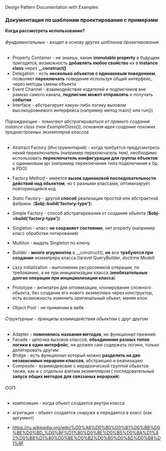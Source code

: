 Design Pattern Documentation with Examples

### **Документация по шаблонам проектирования с примерами**

**Когда рассмотреть использование?**

###### Фундаментальные - входят в основу других шаблонов проектирования

- Property Container - не знаешь, какие **immutable property** в будущем пригодятся, возможность **добавлять любое
  свойство** их в **instance class** через
  **__construct()**
- Delegation - есть **несколько объектов с одинаковым поведением**, позволяет **переключать** поведение используя общий
  интерфейс, через методы смены объекта
- Event Channel - взаимодействие издателей и подписчиков вне рамках самого канала, **подписчик может отправлять** и
  получать **события**
- Interface - абстрагирует какую-либо логику вызовом высокоуровневого интерфейса (например метод main() или run())

###### Порождающие - помогают абстрагироваться от прямого создания instance class (new ExampleClass()), основная идея создание похожих преднастроеных экземпляров классов

- Abstract Factory (Инструментарий) - когда требуется предусмотреть некий переключатель (например переключатель тем),
  необходимо использовать **переключатель конфигурации для группы объектов** с одинаковым api (например переключение
  типа подключения к бд в PDO)
- Factory Method - имеется **вызов одинаковой последовательности действий над обьектом**, но с разными классами,
  оптимизирует повторяющийся код

- Static Factory - другой **способ** реализации простой или абстрактной фабрики. (**$obj::build('factory-type')**)
- Simple Factory - способ абстрагирования от создания обьекта (**$obj->build('factory-type')**)

- Singleton - класс **не сохраняет состояние**, нет property (например класс обработки логирования)
- Multiton - выдать Singleton по ключу

- Builder - **много агрументов** в __construct(), **не** все **требуются при создании** экземпряра класса (laravel
  QueryBuilder, doctrine Model)

- Lazy initialization - выполнение ресурсоемкой операции, по требованию, а не при инициализации класса (**необязательные
  долгие операции при инцициализации класса**)

- Prototype - антипатрн для оптимизации, клонирование сложного обьекта, без создание его нового экземпляра через
  конструктор, есть
  возможность изменить оригинальный обьект, меняя клон
- Оbject Pool - не применим в вебе

###### Структурные - принципы взаимодействия обьектом с друг другом

- Adapter - **поменялись названия методов**, но функционал прежний.
- Facade - цепочка вызовов классов, **обьединение разных типов логики в один интерфейс**, не должен сам содержать
  логики, только делегировать другим
- Bridge - есть функционал который можно **разделить на две независимые иерархии классов**, абстракцию и реализацию
- Composite - взаимодейсвие с иерархической группой обьектов также, как и с отдельно взятым экземпляром (
  последовательный **запуск общих методов для связзаных иерархий**)

###### ООП:

- композиция - когда обьект создается внутри класса
- агрегация - обьект создается снаружи и передается в класс (как аргумент)

- https://ru.wikipedia.org/wiki/%D0%A8%D0%B0%D0%B1%D0%BB%D0%BE%D0%BD_%D0%BF%D1%80%D0%BE%D0%B5%D0%BA%D1%82%D0%B8%D1%80%D0%BE%D0%B2%D0%B0%D0%BD%D0%B8%D1%8F
